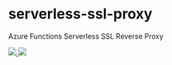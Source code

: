 # serverless-ssl-proxy
Azure Functions Serverless SSL Reverse Proxy

<a href="https://portal.azure.com/#create/Microsoft.Template/uri/https%3A%2F%2Fraw.githubusercontent.com%2Fberndverst%2Fserverless-ssl-proxy%2Fmaster%2Fazuredeploy.json" target="_blank">
    <img src="http://azuredeploy.net/deploybutton.png"/>
</a>
<a href="http://armviz.io/#/?load=https%3A%2F%2Fraw.githubusercontent.com%2Fberndverst%2Fserverless-ssl-proxy%2Fmaster%2Fazuredeploy.json" target="_blank">
    <img src="http://armviz.io/visualizebutton.png"/>
</a>
